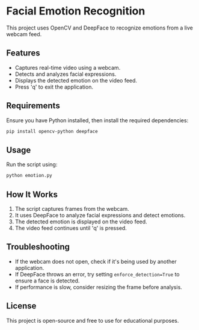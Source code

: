 # Facial Emotion Recognition

This project uses OpenCV and DeepFace to recognize emotions from a live webcam feed.

## Features
- Captures real-time video using a webcam.
- Detects and analyzes facial expressions.
- Displays the detected emotion on the video feed.
- Press 'q' to exit the application.

## Requirements
Ensure you have Python installed, then install the required dependencies:
```bash
pip install opencv-python deepface
```

## Usage
Run the script using:
```bash
python emotion.py
```

## How It Works
1. The script captures frames from the webcam.
2. It uses DeepFace to analyze facial expressions and detect emotions.
3. The detected emotion is displayed on the video feed.
4. The video feed continues until 'q' is pressed.

## Troubleshooting
- If the webcam does not open, check if it's being used by another application.
- If DeepFace throws an error, try setting `enforce_detection=True` to ensure a face is detected.
- If performance is slow, consider resizing the frame before analysis.

## License
This project is open-source and free to use for educational purposes.

